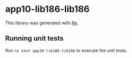 # app10-lib186-lib186

This library was generated with [Nx](https://nx.dev).

## Running unit tests

Run `nx test app10-lib186-lib186` to execute the unit tests.
